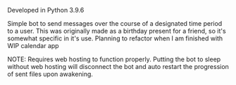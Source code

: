 Developed in Python 3.9.6

Simple bot to send messages over the course of a designated time period to a user.
This was originally made as a birthday present for a friend, so it's somewhat specific in it's use. 
Planning to refactor when I am finished with WIP calendar app

NOTE: Requires web hosting to function properly. Putting the bot to sleep without web hosting will disconnect the bot and auto restart the progression of sent files upon awakening.

